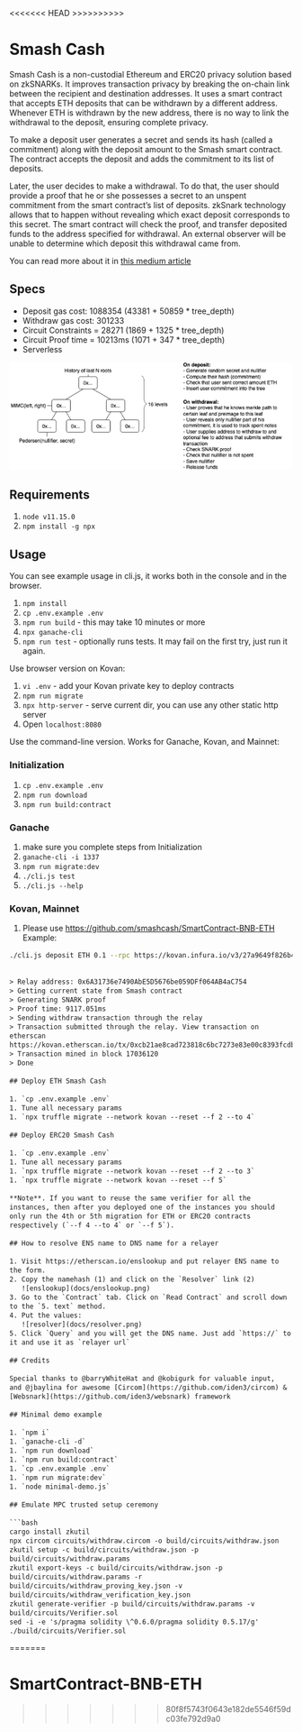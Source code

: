 <<<<<<< HEAD >>>>>>>>>>
# Smash Cash 

Smash Cash is a non-custodial Ethereum and ERC20 privacy solution based on zkSNARKs. It improves transaction privacy by breaking the on-chain link between the recipient and destination addresses. It uses a smart contract that accepts ETH deposits that can be withdrawn by a different address. Whenever ETH is withdrawn by the new address, there is no way to link the withdrawal to the deposit, ensuring complete privacy.

To make a deposit user generates a secret and sends its hash (called a commitment) along with the deposit amount to the Smash smart contract. The contract accepts the deposit and adds the commitment to its list of deposits.

Later, the user decides to make a withdrawal. To do that, the user should provide a proof that he or she possesses a secret to an unspent commitment from the smart contract’s list of deposits. zkSnark technology allows that to happen without revealing which exact deposit corresponds to this secret. The smart contract will check the proof, and transfer deposited funds to the address specified for withdrawal. An external observer will be unable to determine which deposit this withdrawal came from.

You can read more about it in [this medium article](https://medium.com/@Smash.cash/introducing-private-transactions-on-ethereum-now-42ee915babe0)

## Specs

- Deposit gas cost: 1088354 (43381 + 50859 \* tree_depth)
- Withdraw gas cost: 301233
- Circuit Constraints = 28271 (1869 + 1325 \* tree_depth)
- Circuit Proof time = 10213ms (1071 + 347 \* tree_depth)
- Serverless

![image](docs/diagram.png)

## Requirements

1. `node v11.15.0`
2. `npm install -g npx`

## Usage

You can see example usage in cli.js, it works both in the console and in the browser.

1. `npm install`
1. `cp .env.example .env`
1. `npm run build` - this may take 10 minutes or more
1. `npx ganache-cli`
1. `npm run test` - optionally runs tests. It may fail on the first try, just run it again.

Use browser version on Kovan:

1. `vi .env` - add your Kovan private key to deploy contracts
1. `npm run migrate`
1. `npx http-server` - serve current dir, you can use any other static http server
1. Open `localhost:8080`

Use the command-line version. Works for Ganache, Kovan, and Mainnet:

### Initialization

1. `cp .env.example .env`
1. `npm run download`
1. `npm run build:contract`

### Ganache

1. make sure you complete steps from Initialization
1. `ganache-cli -i 1337`
1. `npm run migrate:dev`
1. `./cli.js test`
1. `./cli.js --help`

### Kovan, Mainnet

1. Please use https://github.com/smashcash/SmartContract-BNB-ETH
Example:

```bash
./cli.js deposit ETH 0.1 --rpc https://kovan.infura.io/v3/27a9649f826b4e31a83e07ae09a87448
```
```

> Relay address: 0x6A31736e7490AbE5D5676be059DFf064AB4aC754
> Getting current state from Smash contract
> Generating SNARK proof
> Proof time: 9117.051ms
> Sending withdraw transaction through the relay
> Transaction submitted through the relay. View transaction on etherscan https://kovan.etherscan.io/tx/0xcb21ae8cad723818c6bc7273e83e00c8393fcdbe74802ce5d562acad691a2a7b
> Transaction mined in block 17036120
> Done

## Deploy ETH Smash Cash

1. `cp .env.example .env`
1. Tune all necessary params
1. `npx truffle migrate --network kovan --reset --f 2 --to 4`

## Deploy ERC20 Smash Cash

1. `cp .env.example .env`
1. Tune all necessary params
1. `npx truffle migrate --network kovan --reset --f 2 --to 3`
1. `npx truffle migrate --network kovan --reset --f 5`

**Note**. If you want to reuse the same verifier for all the instances, then after you deployed one of the instances you should only run the 4th or 5th migration for ETH or ERC20 contracts respectively (`--f 4 --to 4` or `--f 5`).

## How to resolve ENS name to DNS name for a relayer

1. Visit https://etherscan.io/enslookup and put relayer ENS name to the form.
2. Copy the namehash (1) and click on the `Resolver` link (2)
   ![enslookup](docs/enslookup.png)
3. Go to the `Contract` tab. Click on `Read Contract` and scroll down to the `5. text` method.
4. Put the values:
   ![resolver](docs/resolver.png)
5. Click `Query` and you will get the DNS name. Just add `https://` to it and use it as `relayer url`

## Credits

Special thanks to @barryWhiteHat and @kobigurk for valuable input,
and @jbaylina for awesome [Circom](https://github.com/iden3/circom) & [Websnark](https://github.com/iden3/websnark) framework

## Minimal demo example

1. `npm i`
1. `ganache-cli -d`
1. `npm run download`
1. `npm run build:contract`
1. `cp .env.example .env`
1. `npm run migrate:dev`
1. `node minimal-demo.js`

## Emulate MPC trusted setup ceremony

```bash
cargo install zkutil
npx circom circuits/withdraw.circom -o build/circuits/withdraw.json
zkutil setup -c build/circuits/withdraw.json -p build/circuits/withdraw.params
zkutil export-keys -c build/circuits/withdraw.json -p build/circuits/withdraw.params -r build/circuits/withdraw_proving_key.json -v build/circuits/withdraw_verification_key.json
zkutil generate-verifier -p build/circuits/withdraw.params -v build/circuits/Verifier.sol
sed -i -e 's/pragma solidity \^0.6.0/pragma solidity 0.5.17/g' ./build/circuits/Verifier.sol
```
=======
# SmartContract-BNB-ETH
>>>>>>> 80f8f5743f0643e182de5546f59dc03fe792d9a0
